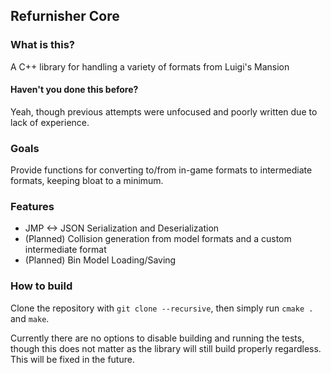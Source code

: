 ## Refurnisher Core
### What is this?
A C++ library for handling a variety of formats from Luigi's Mansion

#### Haven't you done this before?
Yeah, though previous attempts were unfocused and poorly written due to lack of experience.

### Goals
Provide functions for converting to/from in-game formats to intermediate formats, keeping bloat to a minimum. 

### Features
 - JMP <-> JSON Serialization and Deserialization
 - (Planned) Collision generation from model formats and a custom intermediate format
 - (Planned) Bin Model Loading/Saving


### How to build
Clone the repository with `git clone --recursive`, then simply run `cmake .` and `make`. 

Currently there are no options to disable building and running the tests, though this does not matter as the library will still build properly regardless. This will be fixed in the future.